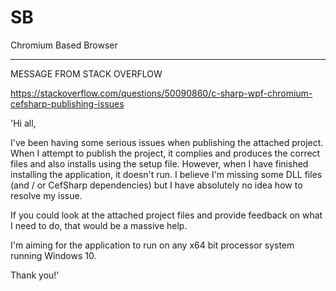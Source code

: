 # SB
Chromium Based Browser

---

MESSAGE FROM STACK OVERFLOW

https://stackoverflow.com/questions/50090860/c-sharp-wpf-chromium-cefsharp-publishing-issues



'Hi all,

I've been having some serious issues when publishing the attached project. When I attempt to publish the project, it complies and produces the correct files and also installs using the setup file. However, when I have finished installing the application, it doesn't run. I believe I'm missing some DLL files (and / or CefSharp dependencies) but I have absolutely no idea how to resolve my issue.

If you could look at the attached project files and provide feedback on what I need to do, that would be a massive help.

I'm aiming for the application to run on any x64 bit processor system running Windows 10.

Thank you!'
